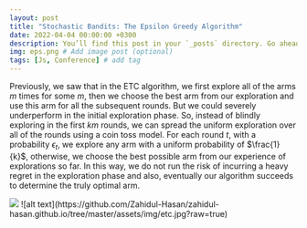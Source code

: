 ```yaml
---
layout: post
title: "Stochastic Bandits: The Epsilon Greedy Algorithm"
date: 2022-04-04 00:00:00 +0300
description: You’ll find this post in your `_posts` directory. Go ahead and edit it and re-build the site to see your changes. # Add post description (optional)
img: eps.png # Add image post (optional)
tags: [Js, Conference] # add tag
---
```


Previously, we saw that in the ETC algorithm, we first explore all of the arms $m$ times for some $m$, then we choose the best arm from our exploration and use this arm for all the subsequent rounds. But we could severely underperform in the initial exploration phase. So, instead of blindly exploring in the first $km$ rounds, we can spread the uniform exploration over all of the rounds using a coin toss model. For each round $t$, with a probability $\epsilon_{t}$, we explore any arm with a uniform probability of $\frac{1}{k}$, otherwise, we choose the best possible arm from our experience of explorations so far. In this way, we do not run the risk of incurring a heavy regret in the exploration phase and also, eventually our algorithm succeeds to determine the truly optimal arm.

<img src = "https://github.com/Zahidul-Hasan/zahidul-hasan.github.io/tree/master/assets/img/etc.jpg" >
![alt text](https://github.com/Zahidul-Hasan/zahidul-hasan.github.io/tree/master/assets/img/etc.jpg?raw=true)
